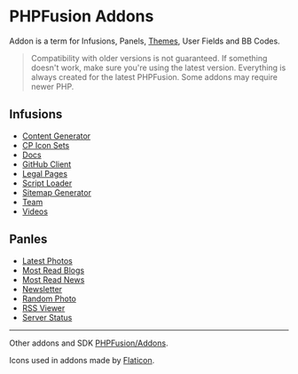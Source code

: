# PHPFusion Addons
Addon is a term for Infusions, Panels, [Themes](https://github.com/PF-Projects/PF-Themes), User Fields and BB Codes.

> Compatibility with older versions is not guaranteed.
If something doesn't work, make sure you're using the latest version. Everything is always created for the latest PHPFusion.
Some addons may require newer PHP.

## Infusions
- [Content Generator](infusions/content_generator)
- [CP Icon Sets](infusions/cp_icon_sets)
- [Docs](infusions/docs)
- [GitHub Client](infusions/github)
- [Legal Pages](infusions/legal)
- [Script Loader](infusions/script_loader)
- [Sitemap Generator](infusions/sitemap)
- [Team](infusions/team)
- [Videos](infusions/videos)

## Panles
- [Latest Photos](panels/latest_photos_panel)
- [Most Read Blogs](panels/most_read_blogs_panel)
- [Most Read News](panels/most_read_news_panel)
- [Newsletter](panels/newsletter_panel)
- [Random Photo](panels/random_photo_panel)
- [RSS Viewer](panels/rss_viewer_panel)
- [Server Status](panels/server_status_panel)

---

Other addons and SDK [PHPFusion/Addons](https://github.com/PHPFusion/Addons).

Icons used in addons made by [Flaticon](https://flaticon.com/).

<!-- Don't copy my code! -->

